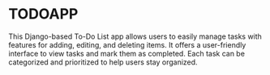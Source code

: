 # TODOAPP
 This Django-based To-Do List app allows users to easily manage tasks with features for adding, editing, and deleting items. It offers a user-friendly interface to view tasks and mark them as completed. Each task can be categorized and prioritized to help users stay organized.
